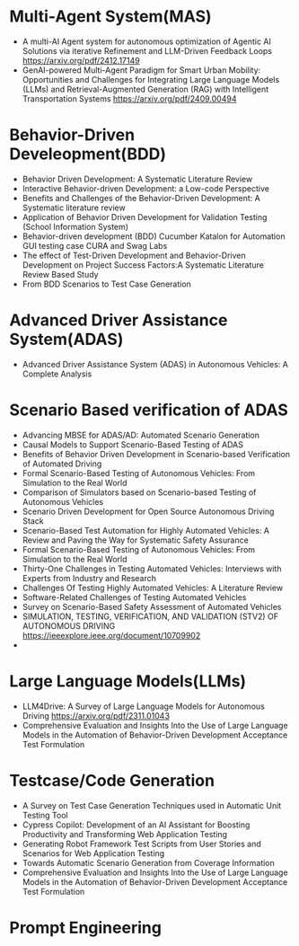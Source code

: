 # Multi-Agent System(MAS)
* A multi-AI Agent system for autonomous optimization of Agentic AI Solutions via iterative Refinement and LLM-Driven Feedback Loops https://arxiv.org/pdf/2412.17149
* GenAI-powered Multi-Agent Paradigm for Smart Urban Mobility: Opportunities and Challenges for Integrating Large Language Models (LLMs) and Retrieval-Augmented Generation (RAG) with Intelligent Transportation Systems https://arxiv.org/pdf/2409.00494

# Behavior-Driven Develeopment(BDD)
* Behavior Driven Development: A Systematic Literature Review
* Interactive Behavior-driven Development: a Low-code Perspective
* Benefits and Challenges of the Behavior-Driven Development: A Systematic literature review
*  Application of Behavior Driven Development for Validation Testing (School Information System)
*  Behavior-driven development (BDD) Cucumber  Katalon for Automation GUI testing case CURA  and Swag Labs
*  The effect of Test-Driven Development and Behavior-Driven Development on Project Success Factors:A Systematic  Literature Review Based Study
*  From BDD Scenarios to Test Case Generation
# Advanced Driver Assistance System(ADAS)
* Advanced Driver Assistance System (ADAS) in Autonomous Vehicles: A Complete Analysis
  
# Scenario Based verification of ADAS
* Advancing MBSE for ADAS/AD: Automated Scenario Generation
* Causal Models to Support Scenario-Based Testing of ADAS
* Benefits of Behavior Driven Development in Scenario-based Verification of Automated Driving
* Formal Scenario-Based Testing of Autonomous Vehicles: From Simulation to the Real World
* Comparison of Simulators based on Scenario-based Testing of Autonomous Vehicles
* Scenario Driven Development for Open Source Autonomous Driving Stack
* Scenario-Based Test Automation for Highly Automated Vehicles: A Review and Paving the Way for Systematic Safety Assurance
* Formal Scenario-Based Testing of Autonomous Vehicles: From Simulation to the Real World
* Thirty-One Challenges in Testing Automated Vehicles: Interviews with Experts from Industry and Research
* Challenges Of Testing Highly Automated Vehicles: A Literature Review
* Software-Related Challenges of Testing Automated Vehicles
*  Survey on Scenario-Based Safety Assessment of Automated Vehicles
*  SIMULATION, TESTING, VERIFICATION, AND VALIDATION (STV2) OF AUTONOMOUS DRIVING https://ieeexplore.ieee.org/document/10709902
*  

# Large Language Models(LLMs)
* LLM4Drive: A Survey of Large Language Models for Autonomous Driving https://arxiv.org/pdf/2311.01043
* Comprehensive Evaluation and Insights Into the Use of Large Language Models in the Automation of Behavior-Driven Development Acceptance Test Formulation

# Testcase/Code Generation
* A Survey on Test Case Generation Techniques used in Automatic Unit Testing Tool
* Cypress Copilot: Development of an AI Assistant for Boosting Productivity and  Transforming Web Application Testing
* Generating Robot Framework Test Scripts from User Stories and Scenarios for Web Application Testing
* Towards Automatic Scenario Generation from Coverage Information
* Comprehensive Evaluation and Insights Into the Use of Large Language Models in the Automation of Behavior-Driven Development Acceptance Test Formulation

# Prompt Engineering
